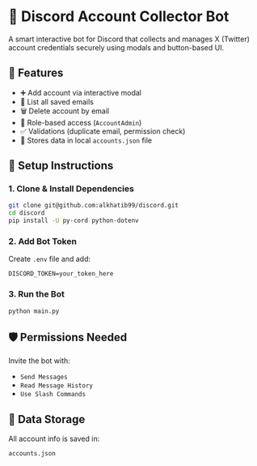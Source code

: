 # 🤖 Discord Account Collector Bot

A smart interactive bot for Discord that collects and manages X (Twitter) account credentials securely using modals and button-based UI.

## 🧩 Features
- ➕ Add account via interactive modal
- 📄 List all saved emails
- 🗑 Delete account by email
- 🔐 Role-based access (`AccountAdmin`)
- ✅ Validations (duplicate email, permission check)
- 💾 Stores data in local `accounts.json` file

## 🚀 Setup Instructions

### 1. Clone & Install Dependencies

```bash
git clone git@github.com:alkhatib99/discord.git
cd discord
pip install -U py-cord python-dotenv
```

### 2. Add Bot Token

Create `.env` file and add:
```env
DISCORD_TOKEN=your_token_here
```

### 3. Run the Bot

```bash
python main.py
```

## 🛡 Permissions Needed

Invite the bot with:
- `Send Messages`
- `Read Message History`
- `Use Slash Commands`

## 📂 Data Storage

All account info is saved in:
```
accounts.json
```
